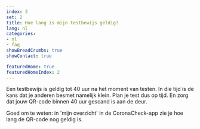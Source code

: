 ```yaml
---
index: 3
set: 2
title: Hoe lang is mijn testbewijs geldig?
lang: nl
categories:
- nl
- faq
showBreadCrumbs: true
showContact: true

featuredHome: true
featuredHomeIndex: 2
---
```

Een testbewijs is geldig tot 40 uur na het moment van testen. In die tijd is de kans dat je anderen besmet namelijk klein. Plan je test dus op tijd. En zorg dat jouw QR-code binnen 40 uur gescand is aan de deur. 

Goed om te weten: in 'mijn overzicht' in de CoronaCheck-app zie je hoe lang de QR-code nog geldig is.
